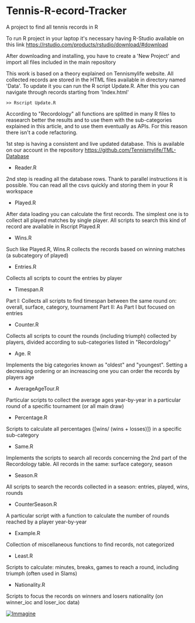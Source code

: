 # Tennis-R-ecord-Tracker
A project to find all tennis records in R

To run R project in your laptop it's necessary having R-Studio available on this link https://rstudio.com/products/rstudio/download/#download

After downloading and installing, you have to create a 'New Project' and import all files included in the main repository

This work is based on a theory explained on Tennismylife website. All collected records are stored in the HTML files available in directory named 'Data'. To update it you can run the R script Update.R. After this you can navigate through records starting from 'Index.html'

```
>> Rscript Update.R
```

According to "Recordology" all functions are splitted in many R files to reasearch better the results and to use them with the sub-categories explained in this article, and to use them eventually as APIs. For this reason there isn't a code refactoring.

1st step is having a consistent and live updated database. This is available on our account in the repository https://github.com/Tennismylife/TML-Database

* Reader.R 

2nd step is reading all the database rows. Thank to parallel instructions it is possible. You can read all the csvs quickly and storing them in your R workspace

* Played.R

After data loading you can calculate the first records. The simplest one is to collect all played matches by single player. All scripts to search this kind of record are available in Rscript Played.R

* Wins.R

Such like Played.R, Wins.R collects the records based on winning matches (a subcategory of played)

* Entries.R

Collects all scripts to count the entries by player

* Timespan.R

Part I: Collects all scripts to find timespan between the same round on: overall, surface, category, tournament
Part II: As Part I but focused on entries

* Counter.R

Collects all scripts to count the rounds (including triumph) collected by players, divided according to sub-categories listed in "Recordology"

* Age. R

Implements the big categories known as "oldest" and "youngest". Setting a decreasing ordering or an increascing one you can order the records by players age

* AverageAgeTour.R

Particular scripts to collect the average ages year-by-year in a particular round of a specific tournament (or all main draw)

* Percentage.R

Scripts to calculate all percentages {[wins/ (wins + losses)]} in a specific sub-category

* Same.R

Implements the scripts to search all records concerning the 2nd part of the Recordology table. All records in the same: surface  category, season

* Season.R

All scripts to search the records collected in a season: entries, played, wins, rounds

* CounterSeason.R

A particular script with a function to calculate the number of rounds reached by a player year-by-year

* Example.R

Collection of miscellaneous functions to find records, not categorized

* Least.R

Scripts to calculate: minutes, breaks, games to reach a round, including triumph (often used in Slams)

* Nationality.R

Scripts to focus the records on winners and losers nationality (on winner_ioc and loser_ioc data)


<a href="https://ibb.co/s6ZVRd3"><img src="https://i.ibb.co/k9tSBsc/Immagine.png" alt="Immagine" border="0"></a>



